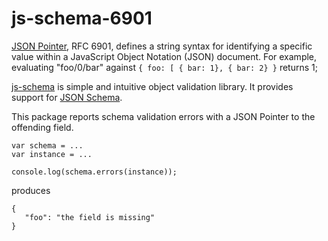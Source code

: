 # js-schema-6901

[JSON Pointer](http://www.rfc-base.org/txt/rfc-6901.txt), RFC 6901, defines a string syntax for identifying a specific value within a JavaScript Object Notation (JSON) document.  For example, evaluating "foo/0/bar" against `{ foo: [ { bar: 1}, { bar: 2} }` returns 1;

[js-schema](https://www.npmjs.com/package/js-schema) is simple and intuitive object validation library.  It provides support for [JSON Schema](http://json-schema.org/).

This package reports schema validation errors with a JSON Pointer to the offending field.

````
var schema = ...
var instance = ...

console.log(schema.errors(instance));
````

produces

````
{
   "foo": "the field is missing"
}
````

